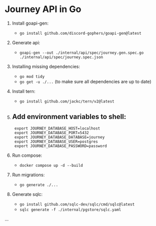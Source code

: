 # Journey API in Go

1. Install goapi-gen:
	- `go install github.com/discord-gophers/goapi-gen@latest`

2. Generate api:
	- `goapi-gen --out ./internal/api/spec/journey.gen.spec.go ./internal/api/spec/journey.spec.json`

3. Installing missing dependencies:
	- `go mod tidy`
	- `go get -u ./...` (to make sure all dependencies are up to date)

4. Install tern:
	- `go install github.com/jackc/tern/v2@latest`

5. Add environment variables to shell:
	-
		export JOURNEY_DATABASE_HOST=localhost
		export JOURNEY_DATABASE_PORT=5432
		export JOURNEY_DATABASE_DATABASE=journey
		export JOURNEY_DATABASE_USER=postgres
		export JOURNEY_DATABASE_PASSWORD=password

6. Run compose:
	- `docker compose up -d --build`

7. Run migrations:
	- `go generate ./...`

8. Generate sqlc:
	- `go install github.com/sqlc-dev/sqlc/cmd/sqlc@latest`
	- `sqlc generate -f ./internal/pgstore/sqlc.yaml`

...

